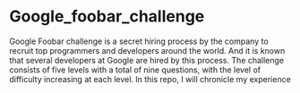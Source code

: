 # Google_foobar_challenge
Google Foobar challenge is a secret hiring process by the company to recruit top programmers and developers around the world. And it is known that several developers at Google are hired by this process. The challenge consists of five levels with a total of nine questions, with the level of difficulty increasing at each level.
In this repo, I will chronicle my experience
